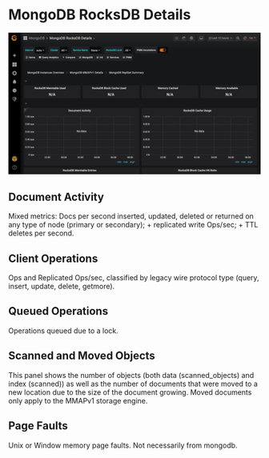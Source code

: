 # MongoDB RocksDB Details

![image](../_images/PMM_MongoDB_RocksDB_Details.jpg)

## Document Activity

Mixed metrics: Docs per second inserted, updated, deleted or returned on any type of node (primary or secondary); + replicated write Ops/sec; + TTL deletes per second.

## Client Operations

Ops and Replicated Ops/sec, classified by legacy wire protocol type (query, insert, update, delete, getmore).

## Queued Operations

Operations queued due to a lock.

## Scanned and Moved Objects

This panel shows the number of objects (both data (scanned_objects) and index (scanned)) as well as the number of documents that were moved to a new location due to the size of the document growing. Moved documents only apply to the MMAPv1 storage engine.

## Page Faults

Unix or Window memory page faults. Not necessarily from mongodb.

